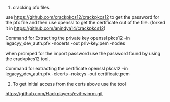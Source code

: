 1. cracking pfx files 

use https://github.com/crackpkcs12/crackpkcs12 to get the password for the pfx file and then use openssl to get the certificate out of the file. 
(forked it in https://github.com/anindya14/crackpkcs12)

Command for Extracting the private key 
openssl pkcs12 -in legacyy_dev_auth.pfx -nocerts -out priv-key.pem -nodes

when promped for the import password use the password found by using the crackpkcs12 tool.

Command for extracting the certificate
openssl pkcs12 -in legacyy_dev_auth.pfx -clcerts -nokeys -out certificate.pem

2. To get initial access from the certs above use the tool 

https://github.com/Hackplayers/evil-winrm.git


